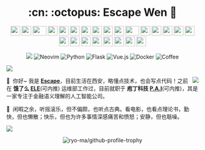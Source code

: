 <h1 align="center">:cn: :octopus: Escape Wen 👋</h1>

<div align="center">
    <img src="https://cultofthepartyparrot.com/parrots/hd/githubparrot.gif" width="25" height="25"/>
    <img src="https://cultofthepartyparrot.com/flags/hd/iranparrot.gif" width="25" height="25"/>
    <img src="https://cultofthepartyparrot.com/parrots/asyncparrot.gif" width="36" height="25"/>
    <img src="https://cultofthepartyparrot.com/parrots/matrixparrot.gif" width="25" height="25"/>
    <img src="https://cultofthepartyparrot.com/parrots/hd/60fpsparrot.gif" width="25" height="25"/>
    <img src="https://cultofthepartyparrot.com/parrots/hd/jumpingparrot.gif" width="25" height="25"/>
    <img src="https://cultofthepartyparrot.com/parrots/hd/opensourceparrot.gif" width="25" height="25"/>
    <img src="https://cultofthepartyparrot.com/parrots/hd/dealwithitnowparrot.gif" width="25" height="25"/>
    <img src="https://cultofthepartyparrot.com/parrots/hd/hypnoparrotlight.gif" width="25" height="25"/>
    <img src="https://cultofthepartyparrot.com/parrots/databaseparrot.gif" width="25" height="25"/>
    <img src="https://cultofthepartyparrot.com/parrots/fixparrot.gif" width="36" height="25"/>
    <img src="https://cultofthepartyparrot.com/parrots/hd/laptop_parrot.gif" width="25" height="25"/>
    <img src="https://cultofthepartyparrot.com/parrots/hd/spinningparrot.gif" width="25" height="25"/>
    <img src="https://cultofthepartyparrot.com/parrots/hd/levitationparrot.gif" width="25" height="25"/>
    <img src="https://cultofthepartyparrot.com/parrots/hd/meldparrot.gif" width="25" height="25"/>
    <img src="https://cultofthepartyparrot.com/parrots/slomoparrot.gif" width="25" height="25"/>
    <img src="https://cultofthepartyparrot.com/parrots/hd/moonwalkingparrot.gif" width="25" height="25"/>
    <img src="https://cultofthepartyparrot.com/parrots/hd/stableparrot.gif" width="25" height="25"/>
    <img src="https://cultofthepartyparrot.com/parrots/hd/scienceparrot.gif" width="25" height="25"/>
    <img src="https://cultofthepartyparrot.com/parrots/hd/pirateparrot.gif" width="25" height="25"/>
    <img src="https://cultofthepartyparrot.com/parrots/hd/footballparrot.gif" width="25" height="25"/>
    <img src="https://cultofthepartyparrot.com/parrots/hd/illuminatiparrot.gif" width="25" height="25"/>
    <img src="https://cultofthepartyparrot.com/parrots/hd/hypnoparrotdark.gif" width="25" height="25"/>
    <img src="https://cultofthepartyparrot.com/parrots/hd/mustacheparrot.gif" width="25" height="25"/>
</div>

<div align="center">
  
[![](https://img.shields.io/badge/Blog-%23FFA500.svg?&style=for-the-badge&logo=rss&logoColor=white)](https://www.escapelife.site/)
![Neovim](https://img.shields.io/badge/-Neovim-%257A143?logo=Neovim&style=for-the-badge&logoColor=black)
![Python](https://img.shields.io/badge/-Python-%233776AB?logo=python&style=for-the-badge&logoColor=white)
![Flask](https://img.shields.io/badge/-Flask-%23EEEEEE?logo=flask&style=for-the-badge&logoColor=black)
![Vue.js](https://img.shields.io/badge/-Vue.js-%234FC08D?logo=vue.js&style=for-the-badge&logoColor=white)
![Docker](https://img.shields.io/badge/-Docker-%232496ED?logo=Docker&style=for-the-badge&logoColor=black)
![Coffee](https://img.shields.io/badge/-Coffee-%232F2625?logo=CoffeeScript&style=for-the-badge&logoColor=white)

</div>

<!--Trap--:)-->
<a href="https://github.com/404"><img src="https://user-images.githubusercontent.com/73097560/115834477-dbab4500-a447-11eb-908a-139a6edaec5c.gif"></a>

<img align="right" src="https://github-readme-stats.vercel.app/api?username=escapelife&show_icons=true&icon_color=0366d6&text_color=24292e&bg_color=ffffff&hide_title=true" />

🤗 &nbsp;你好~ 我是 [**Escape**](https://www.escapelife.site/)，目前生活在西安，略懂点技术，也会写点代码！之前在 **饿了么 [ELE](https://www.ele.me/)**(可内推) 运维部工作过，目前就职于 **庖丁科技 [P.A.I](https://paodingai.com/)**(可内推)，其是一家专注于金融语义理解的人工智能公司。

🌈 &nbsp;闲暇之余，听摇滚乐，但不偏颇，也听点古典。看电影，也看点理论书，勤快，但也懒散；快乐，但也为许多事情深感痛苦和愤怒；安静，但也聒噪。

<!--Trap--:)-->
<a href="https://github.com/404"><img src="https://user-images.githubusercontent.com/73097560/115834477-dbab4500-a447-11eb-908a-139a6edaec5c.gif"></a>

<div align="center">

![ryo-ma/github-profile-trophy](https://github-profile-trophy.vercel.app/?username=escapelife&column=7&margin-w=15&margin-h=15)

</div>
